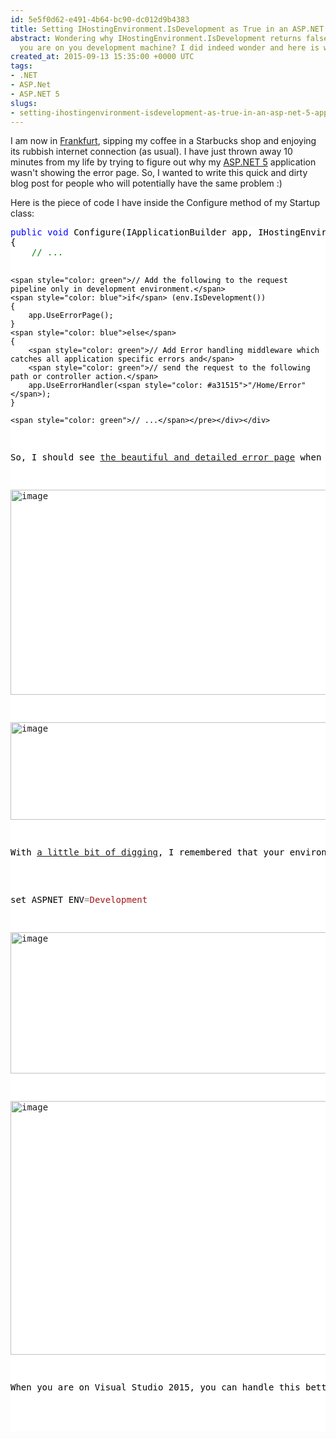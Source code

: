```yaml
---
id: 5e5f0d62-e491-4b64-bc90-dc012d9b4383
title: Setting IHostingEnvironment.IsDevelopment as True in an ASP.NET 5 Application
abstract: Wondering why IHostingEnvironment.IsDevelopment returns false even when
  you are on you development machine? I did indeed wonder and here is why :)
created_at: 2015-09-13 15:35:00 +0000 UTC
tags:
- .NET
- ASP.Net
- ASP.NET 5
slugs:
- setting-ihostingenvironment-isdevelopment-as-true-in-an-asp-net-5-application
---
```


<p>I am now in <a href="https://de.wikipedia.org/wiki/Frankfurt_am_Main">Frankfurt</a>, sipping my coffee in a Starbucks shop and enjoying its rubbish internet connection (as usual). I have just thrown away 10 minutes from my life by trying to figure out why my <a href="www.tugberkugurlu.com/tags/asp-net-5">ASP.NET 5</a> application wasn't showing the error page. So, I wanted to write this quick and dirty blog post for people who will potentially have the same problem :)</p> <p>Here is the piece of code I have inside the Configure method of my Startup class:</p> <div class="code-wrapper border-shadow-1"> <div style="color: black; background-color: white"><pre><span style="color: blue">public</span> <span style="color: blue">void</span> Configure(IApplicationBuilder app, IHostingEnvironment env, ILoggerFactory loggerFactory)
{
    <span style="color: green">// ...</span>

    <span style="color: green">// Add the following to the request pipeline only in development environment.</span>
    <span style="color: blue">if</span> (env.IsDevelopment())
    {
        app.UseErrorPage();
    }
    <span style="color: blue">else</span>
    {
        <span style="color: green">// Add Error handling middleware which catches all application specific errors and</span>
        <span style="color: green">// send the request to the following path or controller action.</span>
        app.UseErrorHandler(<span style="color: #a31515">"/Home/Error"</span>);
    }

    <span style="color: green">// ...</span></pre></div></div>
<p>So, I should see <a href="https://github.com/aspnet/Diagnostics/blob/17a0fc7c2d5ce3f0ce56f27c14b2eefb279fec91/src/Microsoft.AspNet.Diagnostics/ErrorPageExtensions.cs#L20-L23">the beautiful and detailed error page</a> when I am in development. However, all I get is nothing but an empty response body when I run the application:</p>
<p><a href="https://tugberkugurlu.blob.core.windows.net/bloggyimages/4cc71789-ebe9-407b-8423-6bb5ee22f022.png"><img title="image" style="border-top: 0px; border-right: 0px; background-image: none; border-bottom: 0px; padding-top: 0px; padding-left: 0px; border-left: 0px; display: inline; padding-right: 0px" border="0" alt="image" src="https://tugberkugurlu.blob.core.windows.net/bloggyimages/73ad9120-de8f-4e3c-9ad7-aae96739a319.png" width="644" height="328"></a></p>
<p><a href="https://tugberkugurlu.blob.core.windows.net/bloggyimages/5a1a5532-65d1-4b19-afeb-4bb400c518ce.png"><img title="image" style="border-top: 0px; border-right: 0px; background-image: none; border-bottom: 0px; padding-top: 0px; padding-left: 0px; border-left: 0px; display: inline; padding-right: 0px" border="0" alt="image" src="https://tugberkugurlu.blob.core.windows.net/bloggyimages/94eff907-275e-4aff-b1c0-fb15d54c70a7.png" width="644" height="156"></a></p>
<p>With <a href="https://github.com/aspnet/Hosting/blob/dfe8c39fe0858abec9d72e5582b4551bfca456ba/src/Microsoft.AspNet.Hosting.Abstractions/HostingEnvironmentExtensions.cs#L17-L20">a little bit of digging</a>, I remembered that your environment is being determined through an environment variable which is <strong>ASPNET_ENV</strong>. Setting this to <strong>Development</strong> will return true from IHostingEnvironment.IsDevelopment. Also, the <a href="https://github.com/aspnet/Hosting/blob/3e6585dcc81777676665c844af988ddfec87aba7/src/Microsoft.AspNet.Hosting.Abstractions/IHostingEnvironment.cs#L11">IHostingEnvironment.EnvironmentName</a> will get you the value of this environment variable. You can set this environment variable per process, per user or per machine. Whatever floats your boat. I have set this for process on windows with the below script and I was able to get the lovely error page:</p>
<div class="code-wrapper border-shadow-1">
<div style="color: black; background-color: white"><pre>set ASPNET_ENV<span style="color: gray">=</span><span style="color: #a31515">Development</span></pre></div></div>
<p><a href="https://tugberkugurlu.blob.core.windows.net/bloggyimages/53bbf9f9-6e95-424a-aed4-99e6e92bd5ef.png"><img title="image" style="border-top: 0px; border-right: 0px; background-image: none; border-bottom: 0px; padding-top: 0px; padding-left: 0px; border-left: 0px; display: inline; padding-right: 0px" border="0" alt="image" src="https://tugberkugurlu.blob.core.windows.net/bloggyimages/430d1348-0bfd-4ac5-aa47-b2353f2dfc4d.png" width="644" height="226"></a></p>
<p><a href="https://tugberkugurlu.blob.core.windows.net/bloggyimages/3bc29c9d-f24a-4182-b5a7-c49d05e8fa93.png"><img title="image" style="border-top: 0px; border-right: 0px; background-image: none; border-bottom: 0px; padding-top: 0px; padding-left: 0px; border-left: 0px; display: inline; padding-right: 0px" border="0" alt="image" src="https://tugberkugurlu.blob.core.windows.net/bloggyimages/739e1ee4-2cd4-42fc-8c28-df7bc0a8a7d1.png" width="644" height="406"></a></p>
<p>When you are on Visual Studio 2015, you can handle this better by adding a <strong>launchSettings.json </strong>file as <a href="https://github.com/aspnet/live.asp.net/blob/c1a75fd398ac85b03c6fdd153f6e9713e40b67bd/src/live.asp.net/Properties/launchSettings.json">here</a>. VS will pick this up and set the environment variable for IIS Express process.</p>  